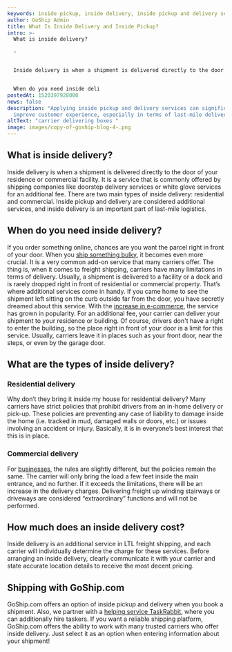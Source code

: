 ```yaml
---
keywords: inside pickup, inside delivery, inside pickup and delivery services
author: GoShip Admin
title: What Is Inside Delivery and Inside Pickup?
intro: >-
  What is inside delivery?

  -


  Inside delivery is when a shipment is delivered directly to the door of your residence or commercial facility. It is a service that is commonly offered by shipping companies like doorstep delivery services or white glove services for an additional fee. There are two main types of inside delivery: residential and commercial. Inside pickup and delivery are considered additional services, and inside delivery is an important part of last-mile logistics. 


  When do you need inside deli
postedAt: 1520397928000
news: false
description: "Applying inside pickup and delivery services can significantly
  improve customer experience, especially in terms of last-mile delivery. "
altText: "carrier delivering boxes "
image: images/copy-of-goship-blog-4-.png
---
```

## What is inside delivery?

Inside delivery is when a shipment is delivered directly to the door of your residence or commercial facility. It is a service that is commonly offered by shipping companies like doorstep delivery services or white glove services for an additional fee. There are two main types of inside delivery: residential and commercial. Inside pickup and delivery are considered additional services, and inside delivery is an important part of last-mile logistics.

## When do you need inside delivery?

If you order something online, chances are you want the parcel right in front of your door. When you [ship something bulky](https://www.goship.com/shipping-services/large-item-shipping/), it becomes even more crucial. It is a very common add-on service that many carriers offer. The thing is, when it comes to freight shipping, carriers have many limitations in terms of delivery. Usually, a shipment is delivered to a facility or a dock and is rarely dropped right in front of residential or commercial property. That’s where additional services come in handy. If you came home to see the shipment left sitting on the curb outside far from the door, you have secretly dreamed about this service. With the [increase in e-commerce](https://www.goship.com/blog/how-to-improve-your-customers-experience-through-shipping/), the service has grown in popularity. For an additional fee, your carrier can deliver your shipment to your residence or building. Of course, drivers don't have a right to enter the building, so the place right in front of your door is a limit for this service. Usually, carriers leave it in places such as your front door, near the steps, or even by the garage door.

## What are the types of inside delivery?

### Residential delivery

Why don’t they bring it inside my house for residential delivery? Many carriers have strict policies that prohibit drivers from an in-home delivery or pick-up. These policies are preventing any case of liability to damage inside the home (i.e. tracked in mud, damaged walls or doors, etc.) or issues involving an accident or injury. Basically, it is in everyone’s best interest that this is in place.

### Commercial delivery

For [businesses](https://www.goship.com/shipping-services/small-business-shipping/), the rules are slightly different, but the policies remain the same. The carrier will only bring the load a few feet inside the main entrance, and no further. If it exceeds the limitations, there will be an increase in the delivery charges. Delivering freight up winding stairways or driveways are considered “extraordinary” functions and will not be performed.

## How much does an inside delivery cost?

Inside delivery is an additional service in LTL freight shipping, and each carrier will individually determine the charge for these services. Before arranging an inside delivery, clearly communicate it with your carrier and state accurate location details to receive the most decent pricing.

## Shipping with GoShip.com

GoShip.com offers an option of inside pickup and delivery when you book a shipment. Also, we partner with a [helping service TaskRabbit](https://www.goship.com/resources/get-help-with-taskrabbit/), where you can additionally hire taskers. If you want a reliable shipping platform, GoShip.com offers the ability to work with many trusted carriers who offer inside delivery. Just select it as an option when entering information about your shipment!